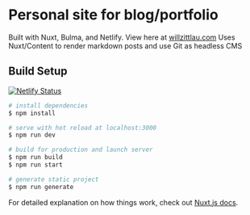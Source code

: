 # Personal site for blog/portfolio
Built with Nuxt, Bulma, and Netlify. View here at [willzittlau.com](https://willzittlau.com)
Uses Nuxt/Content to render markdown posts and use Git as headless CMS

## Build Setup
[![Netlify Status](https://api.netlify.com/api/v1/badges/d117a89a-1448-4850-99ae-9bbddc2fd2c7/deploy-status)](https://app.netlify.com/sites/suspicious-nightingale-117850/deploys)

```bash
# install dependencies
$ npm install

# serve with hot reload at localhost:3000
$ npm run dev

# build for production and launch server
$ npm run build
$ npm run start

# generate static project
$ npm run generate
```

For detailed explanation on how things work, check out [Nuxt.js docs](https://nuxtjs.org).
